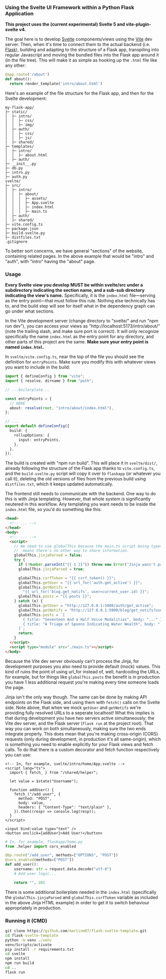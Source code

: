 ### Using the Svelte UI Framework within a Python Flask Application

**This project uses the (current experimental) Svelte 5 and vite-plugin-svelte v4.**

The goal here is to develop [Svelte](https://svelte.dev/) components/views using the [Vite](https://vitejs.dev/) dev server. Then, when it's time to connect
them to the actual backend (i.e. [Flask](https://flask.palletsprojects.com/en/2.1.x/)), building and adapting to the structure of a Flask app, transpiling into regular Javascript and moving the bundled files into the Flask app around it (in the file tree).
This will make it as simple as hooking up the `.html` file like any other:

```python
@app.route('/about')
def about():
  return render_template('intro/about.html')
```

Here's an example of the file structure for the Flask app, and then for the Svelte development:

```
my-flask-app/
├─ static/
│  ├─ intro/
│  │  ├─ css/
│  │  ├─ img/
│  ├─ auth/
│  │  ├─ css/
│  │  ├─ js/
|  ├─ shared/
├─ templates/
│  ├─ intro/
│  │  ├─ about.html
│  ├─ auth/
├─ __init__.py
├─ db.py
├─ intro.py
├─ auth.py
svelte/
├─ src/
│  ├─ intro/
│  │  ├─ about/
│  │  │  ├─ assets/
│  │  │  ├─ App.svelte
│  │  │  ├─ index.html
│  │  │  ├─ main.ts
│  ├─ auth/
│  ├─ shared/
├─ vite.config.ts
├─ package.json
├─ build-svelte.py
├─ distfiles.txt
.gitignore
```

To better sort concerns, we have general "sections" of the website, containing related pages.
In the above example that would be "intro" and "auth", with "intro" having the "about" page.

### Usage

**Every Svelte view you develop MUST be within svelte/src under a subdirectory indicating the section name, and a sub-sub directory indicating the view's name.** Specifically, it is the `index.html` file&mdash;serving as the entry point&mdash;that must follow this rule. Nothing else technically has to, and the build step will see for itself what in the dependency graph can go under what sections.

In the Vite development server (change directory to "svelte/" and run "npm run dev"), you can access your views as "http://localhost:5173/intro/about/" (note the trailing slash, and make sure port is correct). It will only recognize specifically the name `index.html` as the entry point for any directory, and other parts of this project are the same. **Make sure your entry point is named `index.html`.**

In `svelte/vite.config.ts`, near the top of the file you should see the definition for `entryPoints`. Make sure you modify this with whatever views you want to include in the build:

```typescript
import { defineConfig } from "vite";
import { resolve, dirname } from "path";

// ...boilerplate...

const entryPoints = {
  // HERE
  about: resolve(root, "intro/about/index.html"),
};

// ...
export default defineConfig({
  build: {
    rollupOptions: {
      input: entryPoints,
    },
  },
});
```

The build is created with "npm run build". This will place it in `svelte/dist/`, already following the structure of the Flask app thanks to `vite.config.ts`, and the `build-svelte.py` script will copy it over to `flaskapp` (or whatever you call it), deleting the old versions of files from the previous build using `distfiles.txt`, which it keeps updated automatically.

The frontend still needs to communicate with the backend. One way to do this is with Jinja templating. However, that whole system is significantly neutered in this workflow. Any templating you want needs to be inside the `index.html` file, so you'd do something like this:

```html
<head>
  <!-- ... -->
</head>
<body>
  <!-- ... -->
  <script>
    // We need to use globalThis because the main.ts script being type="module"
    //  means there's no other way to share information.
    globalThis.jinjaParsed = false;
    try {
      if (!Number.parseInt("{{ 1 }}")) throw new Error("Jinja wasn't parsed.");
      globalThis.jinjaParsed = true;

      globalThis.csrfToken = "{{ csrf_token() }}";
      globalThis.getUser = "{{ url_for('auth.get_active') }}";
      globalThis.getNotifs =
        "{{ url_for('blog.get_notifs', user=current_user.id) }}";
      globalThis.posts = "{{ posts }}";
    } catch (e) {
      globalThis.getUser = "http://127.0.0.1:5000/auth/get_active";
      globalThis.getNotifs = "http://127.0.0.1:5000/blog/get_notifs?user=0";
      globalThis.posts = `[
        { title: "Seventeen And a Half Voice Modalities", body: "..." },
        { title: "A Triage of Spoons Indicating Water Wealth", body: "..." },
      ]`;
      return;
    }
  </script>
  <script type="module" src="./main.ts"></script>
</body>
```

Because the Vite dev server obviously can't process the Jinja, for development purposes you also need to provide default (mock) values. This kind of ruins the point of using url_for instead of, well, hardcoding the URLs, for example, but for things like `globalThis.posts` the benefit is in production you have 1 less additional request you're making every time someone loads the page.

Jinja isn't the only way though. The same can be done by making API endpoints on the Flask side, and using them with `fetch()` calls on the Svelte side. Note above, that when we mock `getUser` and `getNotifs` we're providing fully resolved URLs to a seperate localhost! What this implies is that during development you have two servers active simultaneously; the Vite dev server, and the Flask server (`flask run` at the project root). That way you can work on both simultaneously, making sure the two ends integrate properly. This does mean that you're making cross-origin (CORS) requests (only during development, in production it's all same-origin), which is something you need to enable explicitly for your Flask views and fetch calls. To do that there is a custom decorator and fetch function respectively you can use:

```svelte
<!-- In, for example, svelte/intro/home/App.svelte -->
<script lang="ts">
  import { fetch_ } from "/shared/helper";

  let value = $state("Username");

  function addUser() {
    fetch_("/add_user", {
      method: "POST",
      body: value,
      headers: { "Content-Type": "text/plain" },
    }).then((resp) => console.log(resp));
  }
</script>

<input bind:value type="text" />
<button onclick={addUser}>Add User!</button>
```

```python
# In, for example, flaskapp/home.py
from .helper import cors_enabled

@bp.route("/add_user", methods=["OPTIONS", "POST"])
@cors_enabled(methods=["POST"])
def add_user():
    username: str = request.data.decode("utf-8")
    # Add user logic...

    return "", 201
```

There is some additional boilerplate needed in the `index.html` (specifically the `globalThis.jinjaParsed` and `globalThis.csrfToken` variable as included in the above Jinja HTML example) in order to get it to switch behaviour appropriately in production.

### Running it (CMD)

```cmd
git clone https://github.com/martinm07/flask-svelte-template.git
cd flask-svelte-template
python -m venv ./venv
venv/Scripts/activate
pip install -r requirements.txt
cd svelte
npm install
npm run build
cd ..
flask run
```

